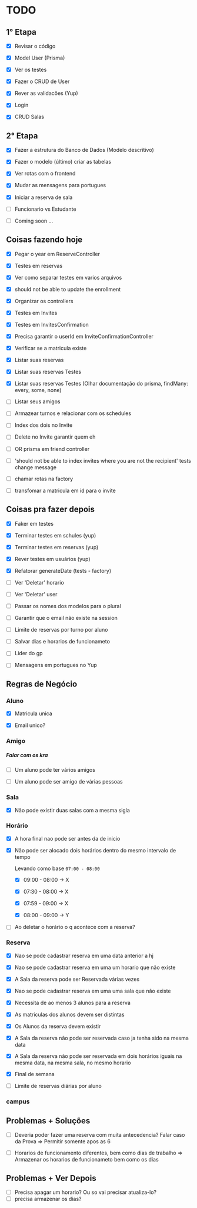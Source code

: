 # TODO

## 1° Etapa
- [x] Revisar o código
- [x] Model User (Prisma)
- [x] Ver os testes
- [x] Fazer o CRUD de User
- [x] Rever as validacões (Yup)
- [x] Login
- [x] CRUD Salas


## 2° Etapa
- [x] Fazer a estrutura do Banco de Dados (Modelo descritivo)
- [x] Fazer o modelo (último) criar as tabelas
- [x] Ver rotas com o frontend
- [x] Mudar as mensagens para portugues
- [x] Iniciar a reserva de sala
- [ ] Funcionario vs Estudante
- [ ] Coming soon ...


## Coisas fazendo hoje
- [x] Pegar o year em ReserveController
- [x] Testes em reservas
- [x] Ver como separar testes em varios arquivos
- [x] should not be able to update the enrollment
- [x] Organizar os controllers
- [x] Testes em Invites
- [x] Testes em InvitesConfirmation
- [x] Precisa garantir o userId em InviteConfirmationController
- [x] Verificar se a matricula existe
- [x] Listar suas reservas
- [x] Listar suas reservas Testes
- [x] Listar suas reservas Testes (Olhar documentação do prisma, findMany: every, some, none)

- [ ] Listar seus amigos
- [ ] Armazear turnos e relacionar com os schedules

- [ ] Index dos dois no Invite
- [ ] Delete no Invite garantir quem eh
- [ ] OR prisma em friend controller
- [ ] 'should not be able to index invites where you are not the recipient' tests change message
- [ ] chamar rotas na factory
- [ ] transfomar a matricula em id para o invite

## Coisas pra fazer depois
- [x] Faker em testes
- [x] Terminar testes em schules (yup)
- [x] Terminar testes em reservas (yup)
- [x] Rever testes em usuários (yup)
- [x] Refatorar generateDate (tests - factory)

- [ ] Ver 'Deletar' horario
- [ ] Ver 'Deletar' user
- [ ] Passar os nomes dos modelos para o plural
- [ ] Garantir que o email não existe na session

- [ ] Limite de reservas por turno por aluno
- [ ] Salvar dias e horarios de funcionameto

- [ ] Lider do gp
- [ ] Mensagens em portugues no Yup

## Regras de Negócio

### Aluno
- [x] Matricula unica
- [x] Email unico?


### Amigo

##### Falar com os kra
- [ ] Um aluno pode ter vários amigos
- [ ] Um aluno pode ser amigo de várias pessoas


### Sala
- [x] Não pode existir duas salas com a mesma sigla


### Horário
- [x] A hora final nao pode ser antes da de inicio
- [x] Não pode ser alocado dois horários dentro do mesmo intervalo de tempo

  Levando como base `07:00 - 08:00`
  - [x] 09:00 - 08:00 -> X

  - [x] 07:30 - 08:00 -> X
  - [x] 07:59 - 09:00 -> X

  - [x] 08:00 - 09:00 -> Y

- [ ] Ao deletar o horário o q acontece com a reserva?


### Reserva
- [x] Nao se pode cadastrar reserva em uma data anterior a hj
- [x] Nao se pode cadastrar reserva em uma um horario que não existe
- [x] A Sala da reserva pode ser Reservada várias vezes
- [x] Nao se pode cadastrar reserva em uma uma sala que não existe
- [x] Necessita de ao menos 3 alunos para a reserva
- [x] As matriculas dos alunos devem ser distintas
- [x] Os Alunos da reserva devem existir
- [x] A Sala da reserva não pode ser reservada caso ja tenha sido na mesma data
- [x] A Sala da reserva não pode ser reservada em dois horários iguais na
mesma data, na mesma sala, no mesmo horario
- [x] Final de semana

- [ ] Limite de reservas diárias por aluno


### campus

## Problemas + Soluções
- [ ]  Deveria poder fazer uma reserva com muita antecedencia? Falar caso da Prova ⇒ Permitir somente apos as 6
- [ ]  Horarios de funcionamento diferentes, bem como dias de trabalho => Armazenar os horarios de funcionameto bem como os dias


## Problemas + Ver Depois
- [ ]  Precisa apagar um horario? Ou so vai precisar atualiza-lo?
- [ ]  precisa armazenar os dias?
